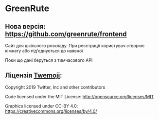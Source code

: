 # GreenRute

## Нова версія: https://github.com/greenrute/frontend

Сайт для шкільного розкладу. При реєстрації користувач створює кімнату або під'єднується до наявної

Поки що дані беруться з тимчасового API

## Ліцензія [Twemoji](https://twemoji.twitter.com):

Copyright 2019 Twitter, Inc and other contributors

Code licensed under the MIT License: http://opensource.org/licenses/MIT

Graphics licensed under CC-BY 4.0: https://creativecommons.org/licenses/by/4.0/
